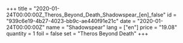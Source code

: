 +++
title = "2020-01-24T00:00:00Z_Theros_Beyond_Death_Shadowspear_[en]_false"
id = "939c6e19-4b27-4023-bb9c-ae440f91e21c"
date = "2020-01-24T00:00:00Z"
name = "Shadowspear"
lang = ["en"]
price = "19.08"
quantity = 1
foil = false
set = "Theros Beyond Death"
+++
